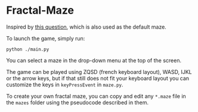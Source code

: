 # Fractal-Maze

Inspired by [this question](https://puzzling.stackexchange.com/questions/37675/alice-and-the-fractal-hedge-maze), which is also used as the default maze. 

To launch the game, simply run:

    python ./main.py

You can select a maze in the drop-down menu at the top of the screen. 

The game can be played using ZQSD (french keyboard layout), WASD, IJKL or the arrow keys, but if that still does not fit your keyboard layout you can customize the keys in `keyPressEvent` in `maze.py`.

To create your own fractal maze, you can copy and edit any `*.maze` file in the `mazes` folder using the pseudocode described in them.
